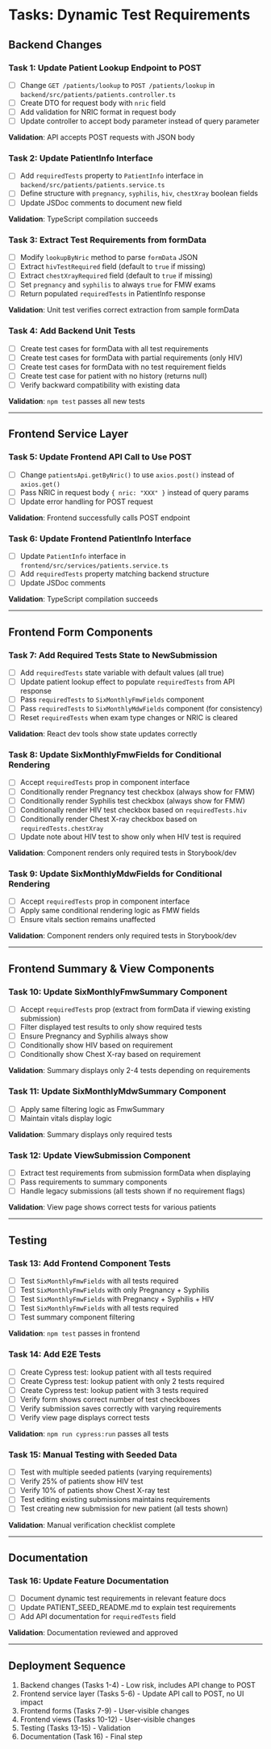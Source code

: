 # Tasks: Dynamic Test Requirements

## Backend Changes

### Task 1: Update Patient Lookup Endpoint to POST
- [ ] Change `GET /patients/lookup` to `POST /patients/lookup` in `backend/src/patients/patients.controller.ts`
- [ ] Create DTO for request body with `nric` field
- [ ] Add validation for NRIC format in request body
- [ ] Update controller to accept body parameter instead of query parameter

**Validation**: API accepts POST requests with JSON body

### Task 2: Update PatientInfo Interface
- [ ] Add `requiredTests` property to `PatientInfo` interface in `backend/src/patients/patients.service.ts`
- [ ] Define structure with `pregnancy`, `syphilis`, `hiv`, `chestXray` boolean fields
- [ ] Update JSDoc comments to document new field

**Validation**: TypeScript compilation succeeds

### Task 3: Extract Test Requirements from formData
- [ ] Modify `lookupByNric` method to parse `formData` JSON
- [ ] Extract `hivTestRequired` field (default to `true` if missing)
- [ ] Extract `chestXrayRequired` field (default to `true` if missing)
- [ ] Set `pregnancy` and `syphilis` to always `true` for FMW exams
- [ ] Return populated `requiredTests` in PatientInfo response

**Validation**: Unit test verifies correct extraction from sample formData

### Task 4: Add Backend Unit Tests
- [ ] Create test cases for formData with all test requirements
- [ ] Create test cases for formData with partial requirements (only HIV)
- [ ] Create test cases for formData with no test requirement fields
- [ ] Create test case for patient with no history (returns null)
- [ ] Verify backward compatibility with existing data

**Validation**: `npm test` passes all new tests

---

## Frontend Service Layer

### Task 5: Update Frontend API Call to Use POST
- [ ] Change `patientsApi.getByNric()` to use `axios.post()` instead of `axios.get()`
- [ ] Pass NRIC in request body `{ nric: "XXX" }` instead of query params
- [ ] Update error handling for POST request

**Validation**: Frontend successfully calls POST endpoint

### Task 6: Update Frontend PatientInfo Interface
- [ ] Update `PatientInfo` interface in `frontend/src/services/patients.service.ts`
- [ ] Add `requiredTests` property matching backend structure
- [ ] Update JSDoc comments

**Validation**: TypeScript compilation succeeds

---

## Frontend Form Components

### Task 7: Add Required Tests State to NewSubmission
- [ ] Add `requiredTests` state variable with default values (all true)
- [ ] Update patient lookup effect to populate `requiredTests` from API response
- [ ] Pass `requiredTests` to `SixMonthlyFmwFields` component
- [ ] Pass `requiredTests` to `SixMonthlyMdwFields` component (for consistency)
- [ ] Reset `requiredTests` when exam type changes or NRIC is cleared

**Validation**: React dev tools show state updates correctly

### Task 8: Update SixMonthlyFmwFields for Conditional Rendering
- [ ] Accept `requiredTests` prop in component interface
- [ ] Conditionally render Pregnancy test checkbox (always show for FMW)
- [ ] Conditionally render Syphilis test checkbox (always show for FMW)
- [ ] Conditionally render HIV test checkbox based on `requiredTests.hiv`
- [ ] Conditionally render Chest X-ray checkbox based on `requiredTests.chestXray`
- [ ] Update note about HIV test to show only when HIV test is required

**Validation**: Component renders only required tests in Storybook/dev

### Task 9: Update SixMonthlyMdwFields for Conditional Rendering
- [ ] Accept `requiredTests` prop in component interface
- [ ] Apply same conditional rendering logic as FMW fields
- [ ] Ensure vitals section remains unaffected

**Validation**: Component renders only required tests in Storybook/dev

---

## Frontend Summary & View Components

### Task 10: Update SixMonthlyFmwSummary Component
- [ ] Accept `requiredTests` prop (extract from formData if viewing existing submission)
- [ ] Filter displayed test results to only show required tests
- [ ] Ensure Pregnancy and Syphilis always show
- [ ] Conditionally show HIV based on requirement
- [ ] Conditionally show Chest X-ray based on requirement

**Validation**: Summary displays only 2-4 tests depending on requirements

### Task 11: Update SixMonthlyMdwSummary Component
- [ ] Apply same filtering logic as FmwSummary
- [ ] Maintain vitals display logic

**Validation**: Summary displays only required tests

### Task 12: Update ViewSubmission Component
- [ ] Extract test requirements from submission formData when displaying
- [ ] Pass requirements to summary components
- [ ] Handle legacy submissions (all tests shown if no requirement flags)

**Validation**: View page shows correct tests for various patients

---

## Testing

### Task 13: Add Frontend Component Tests
- [ ] Test `SixMonthlyFmwFields` with all tests required
- [ ] Test `SixMonthlyFmwFields` with only Pregnancy + Syphilis
- [ ] Test `SixMonthlyFmwFields` with Pregnancy + Syphilis + HIV
- [ ] Test `SixMonthlyFmwFields` with all tests required
- [ ] Test summary component filtering

**Validation**: `npm test` passes in frontend

### Task 14: Add E2E Tests
- [ ] Create Cypress test: lookup patient with all tests required
- [ ] Create Cypress test: lookup patient with only 2 tests required
- [ ] Create Cypress test: lookup patient with 3 tests required
- [ ] Verify form shows correct number of test checkboxes
- [ ] Verify submission saves correctly with varying requirements
- [ ] Verify view page displays correct tests

**Validation**: `npm run cypress:run` passes all tests

### Task 15: Manual Testing with Seeded Data
- [ ] Test with multiple seeded patients (varying requirements)
- [ ] Verify 25% of patients show HIV test
- [ ] Verify 10% of patients show Chest X-ray test
- [ ] Test editing existing submissions maintains requirements
- [ ] Test creating new submission for new patient (all tests shown)

**Validation**: Manual verification checklist complete

---

## Documentation

### Task 16: Update Feature Documentation
- [ ] Document dynamic test requirements in relevant feature docs
- [ ] Update PATIENT_SEED_README.md to explain test requirements
- [ ] Add API documentation for `requiredTests` field

**Validation**: Documentation reviewed and approved

---

## Deployment Sequence
1. Backend changes (Tasks 1-4) - Low risk, includes API change to POST
2. Frontend service layer (Tasks 5-6) - Update API call to POST, no UI impact
3. Frontend forms (Tasks 7-9) - User-visible changes
4. Frontend views (Tasks 10-12) - User-visible changes
5. Testing (Tasks 13-15) - Validation
6. Documentation (Task 16) - Final step

